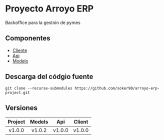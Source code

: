 # Proyecto Arroyo ERP
Backoffice para la gestión de pymes

## Componentes
* [Cliente](https://github.com/soker90/arroyo-erp-client)
* [Api](https://github.com/soker90/arroyo-erp-api)
* [Modelo](https://github.com/soker90/arroyo-erp-models)

## Descarga del códgio fuente
```
git clone --recurse-submodules https://github.com/soker90/arroyo-erp-project.git
```

## Versiones

|    Project    |    Models    |    Api    |    Client    |
|:-------------:|:------------:|:---------:|:------------:|
|    v1.0.0     |    v1.0.2    |   v1.0.0  |   v1.0.0     |
